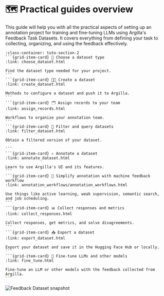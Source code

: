# 🗺️ Practical guides overview

This guide will help you with all the practical aspects of setting up an annotation project for training and fine-tuning LLMs using Argilla's Feedback Task Datasets. It covers everything from defining your task to collecting, organizing, and using the feedback effectively.

````{grid}  1 1 3 3
:class-container: tuto-section-2
```{grid-item-card} 🧐 Choose a dataset type
:link: choose_dataset.html

Find the dataset type needed for your project.
```
```{grid-item-card} 🧑‍💻 Create a dataset
:link: create_dataset.html

Methods to configure a dataset and push it to Argilla.
```
```{grid-item-card} 🗂️ Assign records to your team
:link: assign_records.html

Workflows to organize your annotation team.
```
```{grid-item-card} 🔎 Filter and query datasets
:link: filter_dataset.html

Obtain a filtered version of your dataset.

```
```{grid-item-card} ✍️ Annotate a dataset
:link: annotate_dataset.html

Learn to use Argilla's UI and its features.
```
```{grid-item-card} 🌊 Simplify annotation with machine feedback workflow
:link: annotation_workflows/annotation_workflows.html

Use things like active learning, weak supervision, semantic search, and job scheduling.
```
```{grid-item-card} 📊 Collect responses and metrics
:link: collect_responses.html

Collect responses, get metrics, and solve disagreements.
```
```{grid-item-card} 📥 Export a dataset
:link: export_dataset.html

Export your dataset and save it in the Hugging Face Hub or locally.
```
```{grid-item-card} 🦾 Fine-tune LLMs and other models
:link: fine_tune.html

Fine-tune an LLM or other models with the feedback collected from Argilla.
```
````

![Feedback Dataset snapshot](/_static/images/llms/snapshot-feedback-demo.png)